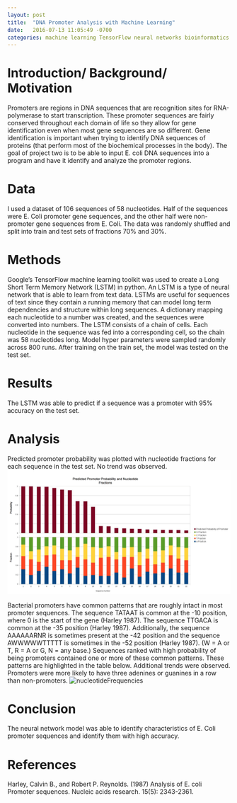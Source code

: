 ```yaml
---
layout: post
title:  "DNA Promoter Analysis with Machine Learning"
date:   2016-07-13 11:05:49 -0700
categories: machine learning TensorFlow neural networks bioinformatics
---
```

# Introduction/ Background/ Motivation
Promoters are regions in DNA sequences that are recognition sites for RNA-polymerase to start transcription. These promoter sequences are fairly conserved throughout each domain of life so they allow for gene identification even when most gene sequences are so different. Gene identification is important when trying to identify DNA sequences of proteins (that perform most of the biochemical processes in the body). The goal of project two is to be able to input E. coli DNA sequences into a program and have it identify and analyze the promoter regions.

# Data
I used a dataset of 106 sequences of 58 nucleotides. Half of the sequences were E. Coli promoter gene sequences, and the other half were non-promoter gene sequences from E. Coli. The data was randomly shuffled and split into train and test sets of fractions 70% and 30%.

# Methods
Google’s TensorFlow machine learning toolkit was used to create a Long Short Term Memory Network (LSTM) in python. An LSTM is a type of neural network that is able to learn from text data. LSTMs are useful for sequences of text since they contain a running memory that can model long term dependencies and structure within long sequences. A dictionary mapping each nucleotide to a number was created, and the sequences were converted into numbers. The LSTM consists of a chain of cells. Each nucleotide in the sequence was fed into a corresponding cell, so the chain was 58 nucleotides long. Model hyper parameters were sampled randomly across 800 runs. After training on the train set, the model was tested on the test set.

# Results
The LSTM was able to predict if a sequence was a promoter with 95% accuracy on the test set.

# Analysis
Predicted promoter probability was plotted with nucleotide fractions for each sequence in the test set. No trend was observed.
![nucleotideFrequencies](/img/nucFreqs.png)

Bacterial promoters have common patterns that are roughly intact in most promoter sequences. The sequence TATAAT is common at the -10 position, where 0 is the start of the gene (Harley 1987). The sequence TTGACA is common at the -35 position (Harley 1987). Additionally, the sequence AAAAAARNR is sometimes present at the -42 position and the sequence AWWWWWTTTTT is sometimes in the -52 position (Harley 1987). (W = A or T, R = A or G, N = any base.)
Sequences ranked with high probability of being promoters contained one or more of these common patterns. These patterns are highlighted in the table below. Additional trends were observed. Promoters were more likely to have three adenines or guanines in a row than non-promoters.
![nucleotideFrequencies](/img/promoters.png)

# Conclusion
The neural network model was able to identify characteristics of E. Coli promoter sequences and identify them with high accuracy. 

# References
Harley, Calvin B., and Robert P. Reynolds. (1987) Analysis of E. coli Promoter sequences. Nucleic acids research. 15(5): 2343-2361.
